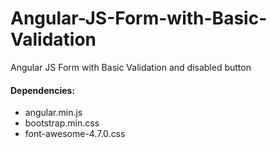 # Angular-JS-Form-with-Basic-Validation
Angular JS Form with Basic Validation and disabled button

#### Dependencies:
- angular.min.js
- bootstrap.min.css
- font-awesome-4.7.0.css

